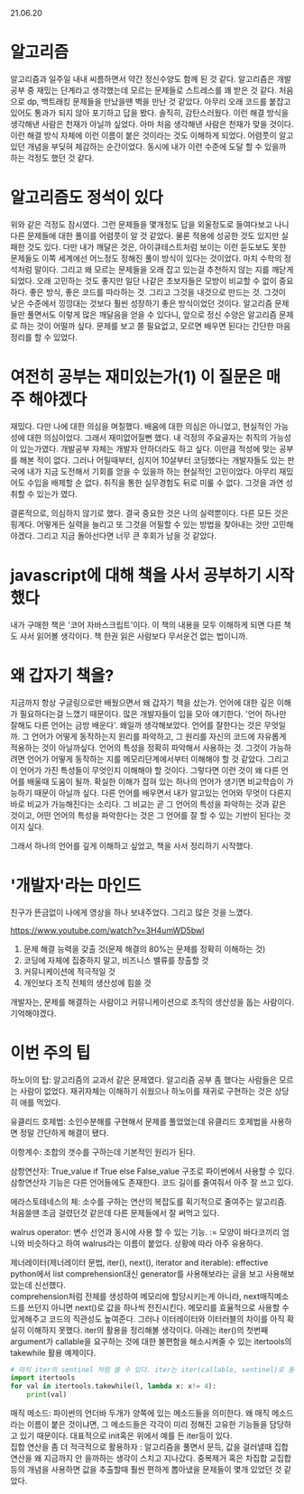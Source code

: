 21.06.20

# 알고리즘
알고리즘과 일주일 내내 씨름하면서 약간 정신수양도 함께 된 것 같다. 알고리즘은 개발공부 중 재밌는 단계라고 생각했는데 모르는 문제들로 스트레스를 꽤 받은 것 같다. 처음으로 dp, 백트래킹 문제들을 만났을땐 벽을 만난 것 같았다. 아무리 오래 코드를 붙잡고 있어도 통과가 되지 않아 포기하고 답을 봤다. 솔직히, 감탄스러웠다. 이런 해결 방식을 생각해낸 사람은 천재가 아닐까 싶었다. 아마 처음 생각해낸 사람은 천재가 맞을 것이다. 이런 해결 방식 자체에 이런 이름이 붙은 것이라는 것도 이해하게 되었다. 어렴풋이 알고 있던 개념을 부딪혀 체감하는 순간이었다. 동시에 내가 이런 수준에 도달 할 수 있을까 하는 걱정도 했던 것 같다.

# 알고리즘도 정석이 있다
위와 같은 걱정도 잠시였다. 그런 문제들을 몇개정도 답을 외울정도로 들여다보고 나니 다른 문제들에 대한 풀이를 어렴풋이 알 것 같았다. 물론 적용에 성공한 것도 있지만 실패한 것도 있다. 다만 내가 깨달은 것은, 아이큐테스트처럼 보이는 이런 듣도보도 못한 문제들도 이쪽 세계에선 어느정도 정해진 풀이 방식이 있다는 것이었다. 마치 수학의 정석처럼 말이다. 그리고 왜 모르는 문제들을 오래 잡고 있는걸 추천하지 않는 지를 깨닫게 되었다. 오래 고민하는 것도 좋지만 일단 나같은 초보자들은 모방이 비교할 수 없이 중요하다. 좋은 방식, 좋은 코드를 따라하는 것. 그리고 그것을 내것으로 만드는 것.
그것이 낮은 수준에서 낑낑대는 것보다 훨씬 성장하기 좋은 방식이었던 것이다. 알고리즘 문제들만 풀면서도 이렇게 많은 깨달음을 얻을 수 있다니, 앞으로 정신 수양은 알고리즘 문제로 하는 것이 어떨까 싶다. 문제를 보고 쫄 필요없고, 모르면 배우면 된다는 간단한 마음정리를 할 수 있었다.

# 여전히 공부는 재미있는가(1) 이 질문은 매주 해야겠다
재밌다. 다만 나에 대한 의심을 며칠했다. 배움에 대한 의심은 아니었고, 현실적인 가능성에 대한 의심이었다. 그래서 재미없어질뻔 했다. 내 걱정의 주요골자는 취직의 가능성이 있는가였다.
개발공부 자체는 개발자 안하더라도 하고 싶다. 이만큼 적성에 맞는 공부를 해본 적이 없다. 그러나 어릴때부터, 심지어 10살부터 코딩했다는 개발자들도 있는 판국에 내가 지금 도전해서 기회를 얻을 수 있을까 하는 현실적인 고민이었다. 아무리 재밌어도 수입을 배제할 순 없다. 취직을 통한 실무경험도 뒤로 미룰 수 없다. 그것을 과연 성취할 수 있는가 였다.

결론적으로, 의심하지 않기로 했다. 
결국 중요한 것은 나의 실력뿐이다. 다른 모든 것은 핑계다. 어떻게든 실력을 늘리고 또 그것을 어필할 수 있는 방법을 찾아내는 것만 고민해야겠다.
그리고 지금 돌아선다면 너무 큰 후회가 남을 것 같았다.

# javascript에 대해 책을 사서 공부하기 시작했다

내가 구매한 책은 '코어 자바스크립트'이다. 이 책의 내용을 모두 이해하게 되면 다른 책도 사서 읽어볼 생각이다. 책 한권 읽은 사람보다 무서운건 없는 법이니까.

# 왜 갑자기 책을?
지금까지 항상 구글링으로만 배웠으면서 왜 갑자기 책을 샀는가. 언어에 대한 깊은 이해가 필요하다는걸 느꼈기 때문이다. 많은 개발자들이 입을 모아 얘기한다. '언어 하나만 잘해도 다른 언어는 금방 배운다'. 왜일까 생각해보았다. 언어를 잘한다는 것은 무엇일까. 그 언어가 어떻게 동작하는지 원리를 파악하고, 그 원리를 자신의 코드에 자유롭게 적용하는 것이 아닐까싶다. 언어의 특성을 정확히 파악해서 사용하는 것. 그것이 가능하려면 언어가 어떻게 동작하는 지를 메모리단계에서부터 이해해야 할 것 같았다. 그리고 이 언어가 가진 특성들이 무엇인지 이해해야 할 것이다. 그렇다면 이런 것이 왜 다른 언어를 배울때 도움이 될까. 확실한 이해가 잡혀 있는 하나의 언어가 생기면 비교학습이 가능하기 때문이 아닐까 싶다. 다른 언어를 배우면서 내가 알고있는 언어와 무엇이 다른지 바로 비교가 가능해진다는 소리다. 그 비교는 곧 그 언어의 특성을 파악하는 것과 같은 것이고, 어떤 언어의 특성을 파악한다는 것은 그 언어를 잘 할 수 있는 기반이 된다는 것이지 싶다.

그래서 하나의 언어를 깊게 이해하고 싶었고, 책을 사서 정리하기 시작했다.


# '개발자'라는 마인드
친구가 뜬금없이 나에게 영상을 하나 보내주었다. 그리고 많은 것을 느꼈다.

https://www.youtube.com/watch?v=3H4umWD5bwI

1. 문제 해결 능력을 갖출 것(문제 해결의 80%는 문제를 정확히 이해하는 것)
2. 코딩에 자체에 집중하지 말고, 비즈니스 밸류를 창출할 것
3. 커뮤니케이션에 적극적일 것
4. 개인보다 조직 전체의 생산성에 힘쓸 것

개발자는, 문제를 해결하는 사람이고 커뮤니케이션으로 조직의 생산성을 돕는 사람이다.
기억해야겠다.


# 이번 주의 팁

하노이의 탑: 알고리즘의 교과서 같은 문제였다. 알고리즘 공부 좀 했다는 사람들은 모르는 사람이 없었다. 재귀자체는 이해하기 쉬웠으나 하노이를 재귀로 구현하는 것은 상당히 애를 먹었다.  

유클리드 호제법: 소인수분해를 구현해서 문제를 풀었었는데 유클리드 호제법을 사용하면 정말 간단하게 해결이 됐다.  

이항계수: 조합의 갯수를 구하는데 기본적인 원리가 된다.   

삼항연산자: True_value if True else False_value 구조로 파이썬에서 사용할 수 있다. 삼항연산자 기능은 다른 언어들에도 존재한다. 코드 길이를 줄여줘서 아주 잘 쓰고 있다.   

에라스토테네스의 체: 소수를 구하는 연산의 복잡도를 획기적으로 줄여주는 알고리즘. 처음쓸땐 조금 걸렸던것 같은데 다른 문제들에서 잘 써먹고 있다.   

walrus operator: 변수 선언과 동시에 사용 할 수 있는 기능. := 모양이 바다코끼리 엄니와 비슷하다고 하여 walrus라는 이름이 붙었다. 상황에 따라 아주 유용하다.  

제너레이터(제너레이터 문법, iter(), next(), iterator and iterable): effective python에서 list comprehension대신 generator를 사용해보라는 글을 보고 사용해보았는데 신선했다.  
comprehension처럼 전체를 생성하여 메모리에 할당시키는게 아니라, next매직메소드를 쓰던지 아니면 next()로 값을 하나씩 전진시킨다. 메모리를 효율적으로 사용할 수 있게해주고 코드의 직관성도 높여준다. 그러나 이터레이터와 이터러블의 차이를 아직 확실히 이해하지 못했다. iter의 활용을 정리해볼 생각이다. 아래는 iter()의 첫번째 argument가 callable을 요구하는 것에 대한 불편함을
해소시켜줄 수 있는 itertools의 takewhile 활용 예제이다.  

```python
# 마치 iter의 sentinel 처럼 쓸 수 있다. iter는 iter(callable, sentinel)로 동작하는 반면, takewhile은 type 즉, list 등에도 활용할 수 있다.
import itertools
for val in itertools.takewhile(l, lambda x: x!= 4):
    print(val)
```


매직 메소드: 파이썬의 언더바 두개가 양쪽에 있는 메소드들을 의미한다. 왜 매직 메소드라는 이름이 붙은 것이냐면, 그 메소드들은 각각이 미리 정해진 고유한 기능들을 담당하고 있기 때문이다. 대표적으로 init혹은 위에서 예를 든 iter등이 있다.   
집합 연산을 좀 더 적극적으로 활용하자 : 알고리즘을 풀면서 문득, 값을 걸러낼때 집합연산을 왜 지금까지 안 을까하는 생각이 스치고 지나갔다. 중복제거 혹은 차집합 교집합 등의 개념을 사용하면 값을 추출할때 훨씬 편하게 뽑아냈을 문제들이 몇개 있었던 것 같았다.  

